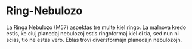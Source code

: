 # Ring-Nebulozo

La Ringa Nebulozo (M57) aspektas tre multe kiel ringo. La malnova kredo estis,
ke ciuj planedaj nebulozoj estis ringoformaj kiel ci tia, sed nun ni scias, tio
ne estas vero. Eblas trovi diversformajn planedajn nebulozojn.
